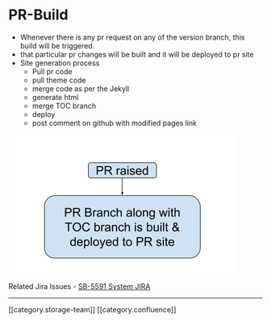 # PR-Build

* Whenever there is any pr request on any of the version branch, this build will be triggered.
* that particular pr changes will be built and it will be deployed to pr site
* Site generation process
  * Pull pr code
  * pull theme code
  * merge code as per the Jekyll
  * generate html
  * merge TOC branch
  * deploy
  * post comment on github with modified pages link

![](../../../../Design/sbdesign-ed-kn-frameworknbp/images/storage/PR.png)

Related Jira Issues - [SB-5591 System JIRA](https://browse/SB-5591)

***

\[\[category.storage-team]] \[\[category.confluence]]
